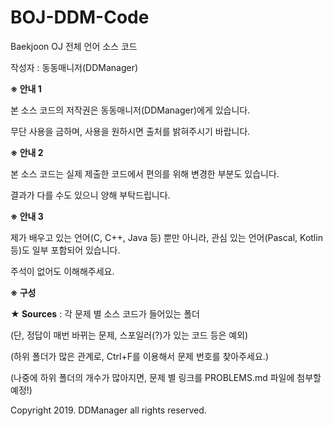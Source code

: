# BOJ-DDM-Code
Baekjoon OJ 전체 언어 소스 코드

작성자 : 동동매니저(DDManager)

<b>※ 안내 1</b>

본 소스 코드의 저작권은 동동매니저(DDManager)에게 있습니다.

무단 사용을 금하며, 사용을 원하시면 출처를 밝혀주시기 바랍니다.

<b>※ 안내 2</b>

본 소스 코드는 실제 제출한 코드에서 편의를 위해 변경한 부분도 있습니다.

결과가 다를 수도 있으니 양해 부탁드립니다.

<b>※ 안내 3</b>

제가 배우고 있는 언어(C, C++, Java 등) 뿐만 아니라, 관심 있는 언어(Pascal, Kotlin 등)도 일부 포함되어 있습니다.

주석이 없어도 이해해주세요.

<b>※ 구성</b>

<b>★ Sources</b> : 각 문제 별 소스 코드가 들어있는 폴더

(단, 정답이 매번 바뀌는 문제, 스포일러(?)가 있는 코드 등은 예외)

(하위 폴더가 많은 관계로, Ctrl+F를 이용해서 문제 번호를 찾아주세요.)

(나중에 하위 폴더의 개수가 많아지면, 문제 별 링크를 PROBLEMS.md 파일에 첨부할 예정!)

Copyright 2019. DDManager all rights reserved.
